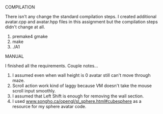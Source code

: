 COMPILATION

There isn't any change the standard compilation steps. I created additional
avatar.cpp and avatar.hpp files in this assignment but the compilation steps
didn't change at all.
1. premake4 gmake
2. make
3. ./A1

MANUAL

I finished all the requirements. Couple notes...

1. I assumed even when wall height is 0 avatar still can't move through maze.
2. Scroll action work kind of laggy because VM doesn't take the mouse scroll
input smoothly.
3. I assumed that Left Shift is enough for removing the wall section.
4. I used www.songho.ca/opengl/sl_sphere.html#cubesphere as a resource for my
sphere avatar code.
